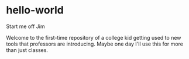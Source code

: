 # hello-world
Start me off Jim

Welcome to the first-time repository of a college kid getting used to new tools that professors are introducing. Maybe one day I'll use this for more than just classes.
